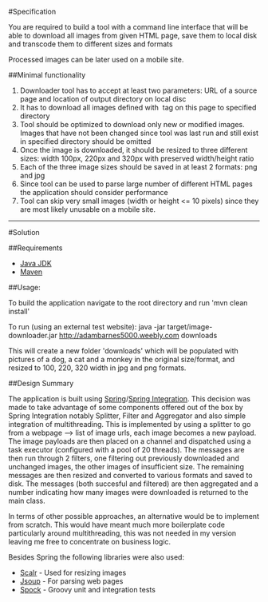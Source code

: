 #Specification

You are required to build a tool with a command line interface that will be able to download all
images from given HTML page, save them to local disk and transcode them to different sizes and
formats

Processed images can be later used on a mobile site.

##Minimal functionality
1. Downloader tool has to accept at least two parameters: URL of a source page and location of
output directory on local disc
2. It has to download all images defined with <img> tag on this page to specified directory
3. Tool should be optimized to download only new or modified images. Images that have not
been changed since tool was last run and still exist in specified directory should be omitted
4. Once the image is downloaded, it should be resized to three different sizes: width 100px,
220px and 320px with preserved width/height ratio
5. Each of the three image sizes should be saved in at least 2 formats: png and jpg
6. Since tool can be used to parse large number of different HTML pages the application should
consider performance
7. Tool can skip very small images (width or height <= 10 pixels) since they are most likely
unusable on a mobile site.

---

#Solution

##Requirements

* [Java JDK](http://www.oracle.com/technetwork/java/javase/downloads/index.html)
* [Maven](https://maven.apache.org/)

##Usage:

To build the application navigate to the root directory and run 'mvn clean install'

To run (using an external test website):
    java -jar target/image-downloader.jar http://adambarnes5000.weebly.com downloads

This will create a new folder 'downloads' which will be populated with pictures of a dog, a cat and a monkey
in the original size/format, and resized to 100, 220, 320 width in jpg and png formats.

##Design Summary

The application is built using [Spring](https://spring.io/)/[Spring Integration](http://projects.spring.io/spring-integration/). This decision was made to take advantage of some components offered
out of the box by Spring Integration notably Splitter, Filter and Aggregator and also simple integration of multithreading.
This is implemented by using a splitter to go from a webpage --> list of image urls, each image becomes a new payload.
The image payloads are then placed on a channel and dispatched using a task executor (configured with a pool of 20 threads).
The messages are then run through 2 filters, one filtering out previously downloaded and unchanged images, the other images of insufficient size.
The remaining messages are then resized and converted to various formats and saved to disk.
The messages (both succesful and filtered) are then aggregated and a number indicating how many images were downloaded is returned to the main class.

In terms of other possible approaches, an alternative would be to implement from scratch. This would have meant much more boilerplate code
particularly around multithreading, this was not needed in my version leaving me free to concentrate on business logic.

Besides Spring the following libraries were also used:

* [Scalr](http://www.thebuzzmedia.com/software/imgscalr-java-image-scaling-library/)  - Used for resizing images
* [Jsoup](http://jsoup.org) - For parsing web pages
* [Spock](https://code.google.com/p/spock/) - Groovy unit and integration tests